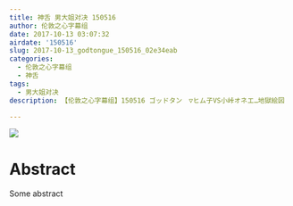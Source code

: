 ```yaml
---
title: 神舌 男大姐对决 150516
author: 伦敦之心字幕组
date: 2017-10-13 03:07:32
airdate: '150516'
slug: 2017-10-13_godtongue_150516_02e34eab
categories:
  - 伦敦之心字幕组
  - 神舌
tags:
  - 男大姐对决
description: 【伦敦之心字幕组】150516 ゴッドタン　▽ヒム子VS小峠オネエ…地獄絵図

---
```

![](/img/gakki.jpg)
# Abstract
Some abstract
